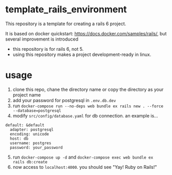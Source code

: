 # template_rails_environment

This repository is a template for creating a rails 6 project.

It is based on docker quickstart: https://docs.docker.com/samples/rails/, but several improvement is introduced

* this repository is for rails 6, not 5.
* using this repository makes a project development-ready in linux.

# usage

1. clone this repo, chane the directory name or copy the directory as your project name
2. add your password for postgresql in `.env.db.dev`
3. run `docker-compose run --no-deps web bundle ex rails new . --force --database=postgresql`
4. modify `src/config/database.yaml` for db connection. 
an example is...
```
default: &default
  adapter: postgresql
  encoding: unicode
  host: db
  username: postgres
  password: your_password
```
5. run `docker-compose up -d` and `docker-compose exec web bundle ex rails db:create`
6. now access to `localhost:4000`. you should see "Yay! Ruby on Rails!"